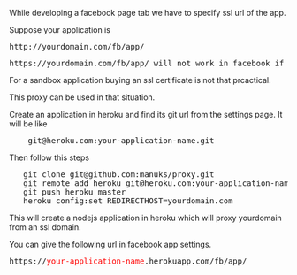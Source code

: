 While developing a facebook page tab we have to specify ssl url of the app. 

Suppose your application is
<pre>
http://yourdomain.com/fb/app/
</pre>
<pre>
https://yourdomain.com/fb/app/ will not work in facebook if you do not have a valid ssl certificate.
</pre>
For a sandbox application buying an ssl certificate is not that prcactical.

This proxy can be used in that situation.

Create an application in heroku and find its git url from the settings page. 
It will be like 
<pre>
    git@heroku.com:your-application-name.git
</pre>

Then follow this steps

<pre>
   git clone git@github.com:manuks/proxy.git
   git remote add heroku git@heroku.com:your-application-name.git
   git push heroku master
   heroku config:set REDIRECTHOST=yourdomain.com
</pre>

This will create a nodejs application in heroku which will proxy yourdomain from an ssl domain.

You can give the following url in facebook app settings.
<pre>
https://<font color='red'>your-application-name</font>.herokuapp.com/fb/app/
</pre>
